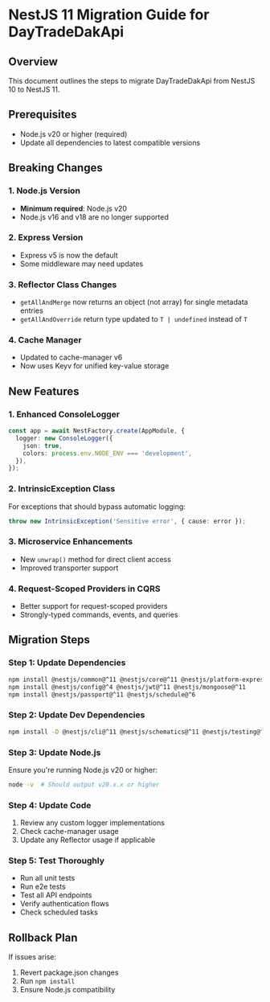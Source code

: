 # NestJS 11 Migration Guide for DayTradeDakApi

## Overview
This document outlines the steps to migrate DayTradeDakApi from NestJS 10 to NestJS 11.

## Prerequisites
- Node.js v20 or higher (required)
- Update all dependencies to latest compatible versions

## Breaking Changes

### 1. Node.js Version
- **Minimum required**: Node.js v20
- Node.js v16 and v18 are no longer supported

### 2. Express Version
- Express v5 is now the default
- Some middleware may need updates

### 3. Reflector Class Changes
- `getAllAndMerge` now returns an object (not array) for single metadata entries
- `getAllAndOverride` return type updated to `T | undefined` instead of `T`

### 4. Cache Manager
- Updated to cache-manager v6
- Now uses Keyv for unified key-value storage

## New Features

### 1. Enhanced ConsoleLogger
```typescript
const app = await NestFactory.create(AppModule, {
  logger: new ConsoleLogger({
    json: true,
    colors: process.env.NODE_ENV === 'development',
  }),
});
```

### 2. IntrinsicException Class
For exceptions that should bypass automatic logging:
```typescript
throw new IntrinsicException('Sensitive error', { cause: error });
```

### 3. Microservice Enhancements
- New `unwrap()` method for direct client access
- Improved transporter support

### 4. Request-Scoped Providers in CQRS
- Better support for request-scoped providers
- Strongly-typed commands, events, and queries

## Migration Steps

### Step 1: Update Dependencies
```bash
npm install @nestjs/common@^11 @nestjs/core@^11 @nestjs/platform-express@^11
npm install @nestjs/config@^4 @nestjs/jwt@^11 @nestjs/mongoose@^11
npm install @nestjs/passport@^11 @nestjs/schedule@^6
```

### Step 2: Update Dev Dependencies
```bash
npm install -D @nestjs/cli@^11 @nestjs/schematics@^11 @nestjs/testing@^11
```

### Step 3: Update Node.js
Ensure you're running Node.js v20 or higher:
```bash
node -v  # Should output v20.x.x or higher
```

### Step 4: Update Code
1. Review any custom logger implementations
2. Check cache-manager usage
3. Update any Reflector usage if applicable

### Step 5: Test Thoroughly
- Run all unit tests
- Run e2e tests
- Test all API endpoints
- Verify authentication flows
- Check scheduled tasks

## Rollback Plan
If issues arise:
1. Revert package.json changes
2. Run `npm install`
3. Ensure Node.js compatibility